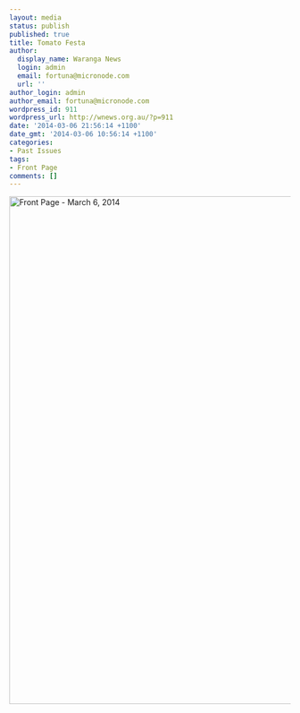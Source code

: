 ```yaml
---
layout: media
status: publish
published: true
title: Tomato Festa
author:
  display_name: Waranga News
  login: admin
  email: fortuna@micronode.com
  url: ''
author_login: admin
author_email: fortuna@micronode.com
wordpress_id: 911
wordpress_url: http://wnews.org.au/?p=911
date: '2014-03-06 21:56:14 +1100'
date_gmt: '2014-03-06 10:56:14 +1100'
categories:
- Past Issues
tags:
- Front Page
comments: []
---
```


<a href="http://wnews.org.au/wp-content/uploads/2014/03/wnews20140306P01.png"><img class="alignnone size-full wp-image-909" alt="Front Page - March 6, 2014" src="http://wnews.org.au/wp-content/uploads/2014/03/wnews20140306P01.jpg" width="624" height="907" /></a>
